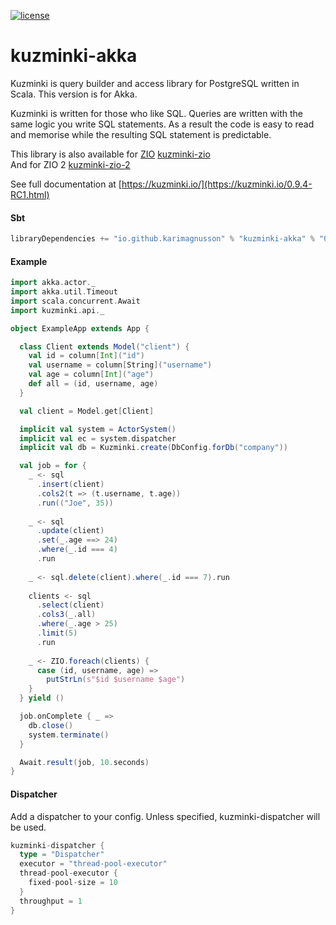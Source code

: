 [![license](https://img.shields.io/github/license/rdbc-io/rdbc.svg?style=flat-square)](https://github.com/rdbc-io/rdbc/blob/master/LICENSE)
# kuzminki-akka

Kuzminki is query builder and access library for PostgreSQL written in Scala.
This version is for Akka.

Kuzminki is written for those who like SQL. Queries are written with the same logic you write SQL statements. As a result the code is easy to read and memorise while the resulting SQL statement is predictable.

This library is also available for [ZIO](https://zio.dev/) [kuzminki-zio](https://github.com/karimagnusson/kuzminki-zio)  
And for ZIO 2 [kuzminki-zio-2](https://github.com/karimagnusson/kuzminki-zio-2)

See full documentation at [https://kuzminki.io/](https://kuzminki.io/0.9.4-RC1.html)

#### Sbt
```sbt
libraryDependencies += "io.github.karimagnusson" % "kuzminki-akka" % "0.9.4-RC1"
```

#### Example
```scala
import akka.actor._
import akka.util.Timeout
import scala.concurrent.Await
import kuzminki.api._

object ExampleApp extends App {

  class Client extends Model("client") {
    val id = column[Int]("id")
    val username = column[String]("username")
    val age = column[Int]("age")
    def all = (id, username, age)
  }

  val client = Model.get[Client]

  implicit val system = ActorSystem()
  implicit val ec = system.dispatcher
  implicit val db = Kuzminki.create(DbConfig.forDb("company"))

  val job = for {
    _ <- sql
      .insert(client)
      .cols2(t => (t.username, t.age))
      .run(("Joe", 35))
    
    _ <- sql
      .update(client)
      .set(_.age ==> 24)
      .where(_.id === 4)
      .run
    
    _ <- sql.delete(client).where(_.id === 7).run
    
    clients <- sql
      .select(client)
      .cols3(_.all)
      .where(_.age > 25)
      .limit(5)
      .run
    
    _ <- ZIO.foreach(clients) {
      case (id, username, age) =>
        putStrLn(s"$id $username $age")
    }
  } yield ()

  job.onComplete { _ =>
    db.close()
    system.terminate()
  }

  Await.result(job, 10.seconds)
}
```

#### Dispatcher
Add a dispatcher to your config. Unless specified, kuzminki-dispatcher will be used.
```sbt
kuzminki-dispatcher {
  type = "Dispatcher"
  executor = "thread-pool-executor"
  thread-pool-executor {
    fixed-pool-size = 10
  }
  throughput = 1
}
```




